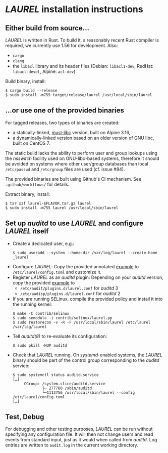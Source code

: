 # _LAUREL_ installation instructions

## Either build from source…

_LAUREL_ is written in Rust. To build it, a reasonably recent Rust compiler is required, we currently use 1.56 for development. Also:
- `cargo`
- `clang`
- the `libacl` library and its header files (Debian: `libacl1-dev`, RedHat: `libacl-devel`, Alpine: `acl-dev`)

Build binary, install:
``` console
$ cargo build --release
$ sudo install -m755 target/release/laurel /usr/local/sbin/laurel
```

## …or use one of the provided binaries

For tagged releases, two types of binaries are created:

- a statically-linked, [musl-libc](https://musl.libc.org) version, built on Alpine 3.16,
- a dynamically-linked version based on an older version of GNU libc, built on CentOS 7.

The static build lacks the ability to perform user and group lookups using the _nsswitch_ facility used on GNU-libc-based systems, therefore it should be avoided on systems where other user/group databases than local `/etc/passwd` and `/etc/group` files are used (cf. issue #84).

The provided binaries are built using Github's CI mechanism. See `.github/workflows/` for details.

Extract binary, install:
``` console
$ tar xzf laurel-$FLAVOR.tar.gz laurel
$ sudo install -m755 laurel /usr/local/sbin/laurel
```

## Set up _auditd_ to use _LAUREL_ and configure _LAUREL_ itself

- Create a dedicated user, e.g.:
    ``` console
    $ sudo useradd --system --home-dir /var/log/laurel --create-home _laurel
    ```
- Configure _LAUREL_: Copy the provided annotated [example](etc/laurel/config.toml) to `/etc/laurel/config.toml` and customize it.
- Register _LAUREL_ as an _auditd_ plugin: Depending on your _auditd_ version, copy the provided [example](etc/audit/plugins.d/laurel.conf) to
    - `/etc/audit/plugins.d/laurel.conf` for _auditd_ 3
    - `/etc/audisp/plugins.d/laurel.conf` for _auditd_ 2
- If you are running SELinux, compile the provided policy and install it into the running kernel:
    ``` console
    $ make -C contrib/selinux
    $ sudo semodule -i contrib/selinux/laurel.pp
    $ sudo restorecon -v -R -F /usr/local/sbin/laurel /etc/laurel /var/log/laurel
    ```
- Tell _auditd(8)_ to re-evaluate its configuration:
    ``` console
    $ sudo pkill -HUP auditd
    ```
- Check that _LAUREL_ running. On _systemd_-enabled systems, the _LAUREL_ binary should be part of the control group corresponding to the _auditd_ service:
    ``` console
    $ sudo systemctl status auditd.service
    […]
         CGroup: /system.slice/auditd.service
                 ├─ 277780 /sbin/auditd
                 └─1113756 /usr/local/sbin/laurel --config /etc/laurel/config.toml
    […]
    ```

## Test, Debug

For debugging and other testing purposes, _LAUREL_ can be run without specifying any configuration file. It will then not change users and read events from standard input, just as it would when called from _auditd_. Log entries are written to `audit.log` in the current working directory.
